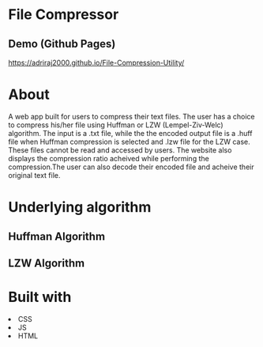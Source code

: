 # File Compressor

## Demo (Github Pages)
https://adriraj2000.github.io/File-Compression-Utility/


# About
A web app built for users to compress their text files. The user has a choice to compress his/her file using Huffman
or LZW (Lempel-Ziv-Welc) algorithm. The input is a .txt file, while the the encoded output file is a .huff file when Huffman compression is selected and .lzw file for the LZW case. These files cannot be read and accessed by users. The website also displays the compression ratio acheived while performing the compression.The user can also decode their encoded file and acheive their original text file.


# Underlying algorithm

## Huffman Algorithm

## LZW Algorithm



# Built with
<li>CSS</li>
<li>JS</li>
<li>HTML</li>





